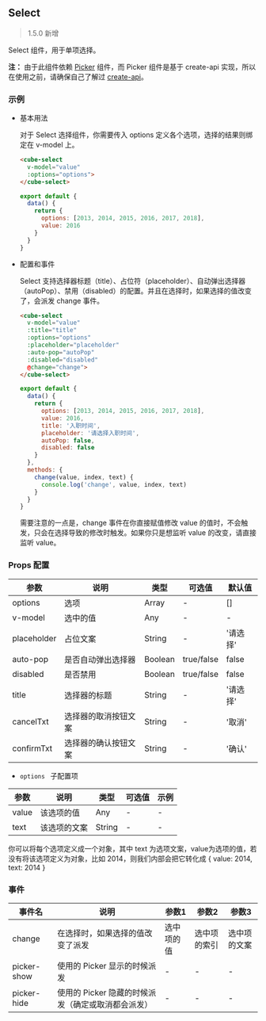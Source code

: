 ## Select

> 1.5.0 新增

Select 组件，用于单项选择。

__注：__ 由于此组件依赖 [Picker](#/zh-CN/docs/picker) 组件，而 Picker 组件是基于 create-api 实现，所以在使用之前，请确保自己了解过 [create-api](#/zh-CN/docs/create-api)。

### 示例

- 基本用法

  对于 Select 选择组件，你需要传入 options 定义各个选项，选择的结果则绑定在 v-model 上。

  ```html
  <cube-select
    v-model="value"
    :options="options">
  </cube-select>
  ```
  ```js
  export default {
    data() {
      return {
        options: [2013, 2014, 2015, 2016, 2017, 2018],
        value: 2016
      }
    }
  }
  ```

- 配置和事件

  Select 支持选择器标题（title）、占位符（placeholder）、自动弹出选择器（autoPop）、禁用（disabled）的配置。并且在选择时，如果选择的值改变了，会派发 change 事件。

  ```html
  <cube-select
    v-model="value"
    :title="title"
    :options="options"
    :placeholder="placeholder"
    :auto-pop="autoPop"
    :disabled="disabled"
    @change="change">
  </cube-select>
  ```
  ```js
  export default {
    data() {
      return {
        options: [2013, 2014, 2015, 2016, 2017, 2018],
        value: 2016,
        title: '入职时间',
        placeholder: '请选择入职时间',
        autoPop: false,
        disabled: false
      }
    },
    methods: {
      change(value, index, text) {
        console.log('change', value, index, text)
      }
    }
  }
  ```

  需要注意的一点是，change 事件在你直接赋值修改 value 的值时，不会触发，只会在选择导致的修改时触发。如果你只是想监听 value 的改变，请直接监听 value。

### Props 配置

| 参数 | 说明 | 类型 | 可选值 | 默认值 |
| - | - | - | - | - |
| options | 选项 | Array | - | [] |
| v-model | 选中的值 | Any | - | - |
| placeholder | 占位文案 | String | - | '请选择' |
| auto-pop | 是否自动弹出选择器 | Boolean | true/false | false |
| disabled | 是否禁用 | Boolean | true/false | false |
| title | 选择器的标题 | String | - | '请选择' |
| cancelTxt | 选择器的取消按钮文案 | String | - | '取消' |
| confirmTxt | 选择器的确认按钮文案 | String | - | '确认' |

- `options ` 子配置项

| 参数 | 说明 | 类型 | 可选值 | 示例 |
| - | - | - | - | - |
| value | 该选项的值 | Any | - | - |
| text | 该选项的文案 | String | - | - |

你可以将每个选项定义成一个对象，其中 text 为选项文案，value为选项的值，若没有将该选项定义为对象，比如 2014，则我们内部会把它转化成 { value: 2014, text: 2014 }

### 事件

| 事件名 | 说明 | 参数1 | 参数2 | 参数3 |
| - | - | - | - | - |
| change | 在选择时，如果选择的值改变了派发 | 选中项的值 | 选中项的索引 | 选中项的文案 |
| picker-show | 使用的 Picker 显示的时候派发 | - | - | - |
| picker-hide | 使用的 Picker 隐藏的时候派发（确定或取消都会派发） | - | - | - |
